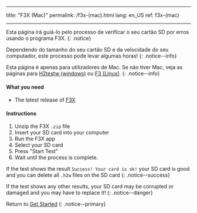 * * *

title: "F3X (Mac)" permalink: /f3x-(mac).html lang: en_US ref: f3x-(mac)

* * *

Esta página irá guiá-lo pelo processo de verificar o seu cartão SD por erros usando o programa F3X. {: .notice}

Dependendo do tamanho do seu cartão SD e da velocidade do seu computador, este processo pode levar algumas horas! {: .notice--info}

Esta página é apenas para utilizadores de Mac. Se não tiver Mac, veja as páginas para [H2testw (windows)](h2testw-(windows)) ou [F3 (Linux)](f3-(linux)). {: .notice--info}

#### What you need

* The latest release of [F3X](https://github.com/insidegui/F3X/releases)

#### Instructions

  1. Unzip the F3X `.zip` file
  2. Insert your SD card into your computer
  3. Run the F3X app
  4. Select your SD card
  5. Press "Start Test"
  6. Wait until the process is complete.

If the test shows the result `Success! Your card is ok!` your SD card is good and you can delete all `.h2w` files on the SD card {: .notice--success}

If the test shows any other results, your SD card may be corrupted or damaged and you may have to replace it! {: .notice--danger}

Return to [Get Started](get-started) {: .notice--primary}